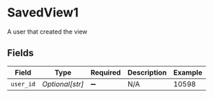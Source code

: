 # SavedView1

A user that created the view


## Fields

| Field              | Type               | Required           | Description        | Example            |
| ------------------ | ------------------ | ------------------ | ------------------ | ------------------ |
| `user_id`          | *Optional[str]*    | :heavy_minus_sign: | N/A                | 10598              |